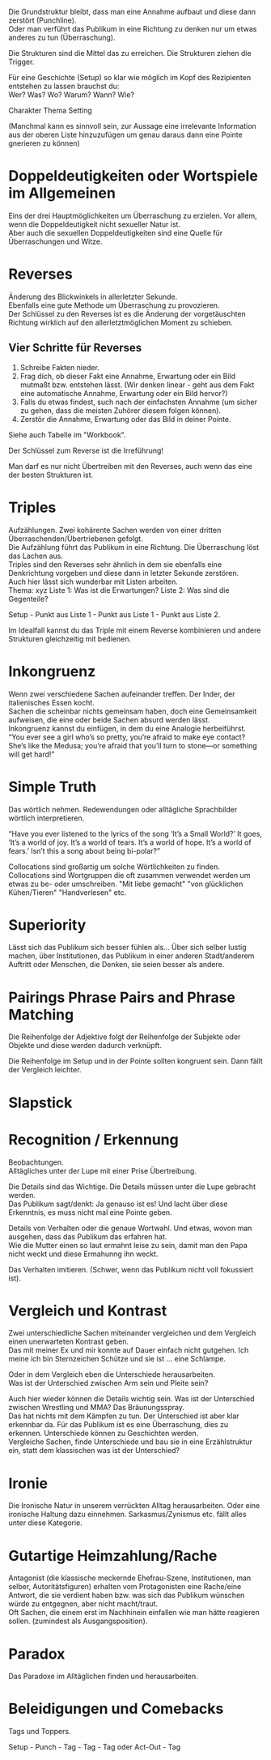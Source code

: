 ---
---

Die Grundstruktur bleibt, dass man eine Annahme aufbaut und diese dann zerstört (Punchline).  
Oder man verführt das Publikum in eine Richtung zu denken nur um etwas anderes zu tun (Überraschung).  

Die Strukturen sind die Mittel das zu erreichen. 
Die Strukturen ziehen die Trigger.  

Für eine Geschichte (Setup) so klar wie möglich im Kopf des Rezipienten entstehen zu lassen brauchst du:  
Wer?
Was?
Wo?
Warum?
Wann?
Wie?

Charakter
Thema
Setting

(Manchmal kann es sinnvoll sein, zur Aussage eine irrelevante Information aus der oberen Liste hinzuzufügen um genau daraus dann eine Pointe gnerieren zu können)

# Doppeldeutigkeiten oder Wortspiele im Allgemeinen
Eins der drei Hauptmöglichkeiten um Überraschung zu erzielen.  Vor allem, wenn die Doppeldeutigkeit nicht sexueller Natur ist.  
Aber auch die sexuellen Doppeldeutigkeiten sind eine Quelle für Überraschungen und Witze.  

# Reverses
Änderung des Blickwinkels in allerletzter Sekunde.  
Ebenfalls eine gute Methode um Überraschung zu provozieren.  
Der Schlüssel zu den Reverses ist es die Änderung der vorgetäuschten Richtung wirklich auf den allerletztmöglichen Moment zu schieben.  

## Vier Schritte für Reverses
1. Schreibe Fakten nieder. 
2. Frag dich, ob dieser Fakt eine Annahme, Erwartung oder ein Bild mutmaßt bzw. entstehen lässt.  (Wir denken linear - geht aus dem Fakt eine automatische Annahme, Erwartung oder ein Bild hervor?)
3. Falls du etwas findest, such nach der einfachsten Annahme (um sicher zu gehen, dass die meisten Zuhörer diesem folgen können). 
4. Zerstör die Annahme, Erwartung oder das Bild in deiner Pointe.  

Siehe auch Tabelle im "Workbook".  

Der Schlüssel zum Reverse ist die Irreführung!

Man darf es nur nicht Übertreiben mit den Reverses, auch wenn das eine der besten Strukturen ist.  

# Triples
Aufzählungen.  Zwei kohärente Sachen werden von einer dritten Überraschenden/Übertriebenen gefolgt.  
Die Aufzählung führt das Publikum in eine Richtung.  Die Überraschung löst das Lachen aus.  
Triples sind den Reverses sehr ähnlich in dem sie ebenfalls eine Denkrichtung vorgeben und diese dann in letzter Sekunde zerstören.  
Auch hier lässt sich wunderbar mit Listen arbeiten.  
Thema: xyz
Liste 1: Was ist die Erwartungen?
Liste 2: Was sind die Gegenteile?

Setup - Punkt aus Liste 1 - Punkt aus Liste 1 - Punkt aus Liste 2.  

Im Idealfall kannst du das Triple mit einem Reverse kombinieren und andere Strukturen gleichzeitig mit bedienen.  


# Inkongruenz
Wenn zwei verschiedene Sachen aufeinander treffen.  Der Inder, der italienisches Essen kocht.  
Sachen die scheinbar nichts gemeinsam haben, doch eine Gemeinsamkeit aufweisen, die eine oder beide Sachen absurd werden lässt.  
Inkongruenz kannst du einfügen, in dem du eine Analogie herbeiführst.  
“You ever see a girl who’s so pretty, you’re afraid to make eye contact? She’s like the Medusa; you’re afraid that you’ll turn to stone—or something will get hard!”

# Simple Truth
Das wörtlich nehmen.  Redewendungen oder alltägliche Sprachbilder wörtlich interpretieren.  

“Have you ever listened to the lyrics of the song ‘It’s a Small
World?’ It goes,
‘It’s a world of joy. It’s a world of tears.
It’s a world of hope. It’s a world of fears.’
Isn’t this a song about being bi-polar?”

Collocations sind großartig um solche Wörtlichkeiten zu finden.  
Collocations sind Wortgruppen die oft zusammen verwendet werden um etwas zu be- oder umschreiben.
"Mit liebe gemacht"
"von glücklichen Kühen/Tieren"
"Handverlesen"
etc. 

# Superiority
Lässt sich das Publikum sich besser fühlen als... 
Über sich selber lustig machen, über Institutionen, das Publikum in einer anderen Stadt/anderem Auftritt oder Menschen, die Denken, sie seien besser als andere.  

# Pairings Phrase Pairs and Phrase Matching
Die Reihenfolge der Adjektive folgt der Reihenfolge der Subjekte oder Objekte und diese werden dadurch verknüpft.  

Die Reihenfolge im Setup und in der Pointe sollten kongruent sein.  Dann fällt der Vergleich leichter.  

# Slapstick

# Recognition / Erkennung
Beobachtungen.  
Alltägliches unter der Lupe mit einer Prise Übertreibung.  

Die Details sind das Wichtige.  Die Details müssen unter die Lupe gebracht werden.  
Das Publikum sagt/denkt:  Ja genauso ist es!  Und lacht über diese Erkenntnis, es muss nicht mal eine Pointe geben.  

Details von Verhalten oder die genaue Wortwahl.  Und etwas, wovon man ausgehen, dass das Publikum das erfahren hat.  
Wie die Mutter einen so laut ermahnt leise zu sein, damit man den Papa nicht weckt und diese Ermahunng ihn weckt.  

Das Verhalten imitieren.  (Schwer, wenn das Publikum nicht voll fokussiert ist).  

# Vergleich und Kontrast
Zwei unterschiedliche Sachen miteinander vergleichen und dem Vergleich einen unerwarteten Kontrast geben.  
Das mit meiner Ex und mir konnte auf Dauer einfach nicht gutgehen.  Ich meine ich bin Sternzeichen Schütze und sie ist ... eine Schlampe.  

Oder in dem Vergleich eben die Unterschiede herausarbeiten.  
Was ist der Unterschied zwischen Arm sein und Pleite sein?  

Auch hier wieder können die Details wichtig sein.  Was ist der Unterschied zwischen Wrestling und MMA?  Das Bräunungsspray.  
Das hat nichts mit dem Kämpfen zu tun.  Der Unterschied ist aber klar erkennbar da.  Für das Publikum ist es eine Überraschung, dies zu erkennen.  Unterschiede können zu Geschichten werden.  
Vergleiche Sachen, finde Unterschiede und bau sie in eine Erzählstruktur ein, statt dem klassischen was ist der Unterschied?

# Ironie
Die Ironische Natur in unserem verrückten Alltag herausarbeiten.  Oder eine ironische Haltung dazu einnehmen.  Sarkasmus/Zynismus etc. fällt alles unter diese Kategorie.  

# Gutartige Heimzahlung/Rache
Antagonist (die klassische meckernde Ehefrau-Szene, Institutionen, man selber, Autoritätsfiguren) erhalten vom Protagonisten eine Rache/eine Antwort, die sie verdient haben bzw. was sich das Publikum wünschen würde zu entgegnen, aber nicht macht/traut.  
Oft Sachen, die einem erst im Nachhinein einfallen wie man hätte reagieren sollen.  (zumindest als Ausgangsposition).  

# Paradox
Das Paradoxe im Alltäglichen finden und herausarbeiten.  

# Beleidigungen und Comebacks
Tags und Toppers.  

Setup - Punch - Tag - Tag - Tag oder Act-Out - Tag


